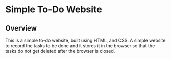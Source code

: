 # Simple To-Do Website

## Overview

This is a simple to-do website, built using HTML, and CSS. A simple website to record the tasks to be done and it stores it in the browser so that the tasks do not get deleted after the browser is closed.
